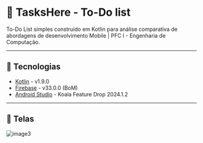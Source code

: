 # 📱 TasksHere - To-Do list 

To-Do List simples construído em Kotlin para análise comparativa de abordagens de desenvolvimento Mobile | PFC I - Engenharia de Computação.

---

## 🚀 Tecnologias

- [Kotlin](https://kotlinlang.org/) - v1.9.0
- [Firebase](https://firebase.google.com/) - v33.0.0 (BoM) 
- [Android Studio](https://developer.android.com/studio) - Koala Feature Drop 2024.1.2

---

## 📲 Telas

![image3](https://github.com/user-attachments/assets/8b43f718-cb73-4a73-9a3e-622f3d0f3fb9)

